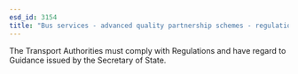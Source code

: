 ```yaml
---
esd_id: 3154
title: "Bus services - advanced quality partnership schemes - regulations and guidance"
---
```


The Transport Authorities must comply with Regulations  and have regard to Guidance issued by the Secretary of State.

